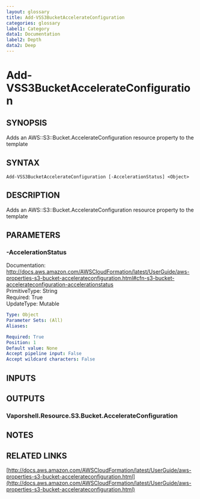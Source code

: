 ```yaml
---
layout: glossary
title: Add-VSS3BucketAccelerateConfiguration
categories: glossary
label1: Category
data1: Documentation
label2: Depth
data2: Deep
---
```


# Add-VSS3BucketAccelerateConfiguration

## SYNOPSIS
Adds an AWS::S3::Bucket.AccelerateConfiguration resource property to the template

## SYNTAX

```
Add-VSS3BucketAccelerateConfiguration [-AccelerationStatus] <Object>
```

## DESCRIPTION
Adds an AWS::S3::Bucket.AccelerateConfiguration resource property to the template

## PARAMETERS

### -AccelerationStatus
Documentation: http://docs.aws.amazon.com/AWSCloudFormation/latest/UserGuide/aws-properties-s3-bucket-accelerateconfiguration.html#cfn-s3-bucket-accelerateconfiguration-accelerationstatus    
PrimitiveType: String    
Required: True    
UpdateType: Mutable

```yaml
Type: Object
Parameter Sets: (All)
Aliases: 

Required: True
Position: 1
Default value: None
Accept pipeline input: False
Accept wildcard characters: False
```

## INPUTS

## OUTPUTS

### Vaporshell.Resource.S3.Bucket.AccelerateConfiguration

## NOTES

## RELATED LINKS

[http://docs.aws.amazon.com/AWSCloudFormation/latest/UserGuide/aws-properties-s3-bucket-accelerateconfiguration.html](http://docs.aws.amazon.com/AWSCloudFormation/latest/UserGuide/aws-properties-s3-bucket-accelerateconfiguration.html)

